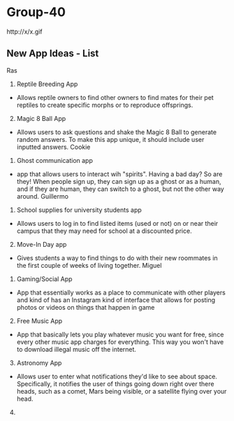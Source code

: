 # Group-40
http://x/x.gif
## New App Ideas - List
Ras
1. Reptile Breeding App
 - Allows reptile owners to find other owners to find mates for their pet reptiles to create specific morphs or to reproduce offsprings. 
2. Magic 8 Ball App
 - Allows users to ask questions and shake the Magic 8 Ball to generate random answers. To make this app unique, it should include user inputted answers.
 Cookie
1. Ghost communication app
- app that allows users to interact wih "spirits". Having a bad day? So are they! When people sign up, they can sign up as a ghost or as a human, and if they are human, they can switch to a ghost, but not the other way around.
 Guillermo
1. School supplies for university students app
- Allows users to log in to find listed items (used or not) on or near their campus that they may need for school at a discounted price. 
2. Move-In Day app
- Gives students a way to find things to do with their new roommates in the first couple of weeks of living together.
 Miguel
1. Gaming/Social App
- App that essentially works as a place to communicate with other players and kind of has an Instagram kind of interface that allows for posting photos or videos on things that happen in game
2. Free Music App
- App that basically lets you play whatever music you want for free, since every other music app charges for everything. This way you won't have to download illegal music off the internet.
3. Astronomy App
- Allows user to enter what notifications they'd like to see about space. Specifically, it notifies the user of things going down right over there heads, such as a comet, Mars being visible, or a satellite flying over your head.
4. 
